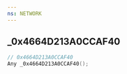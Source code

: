 ```yaml
---
ns: NETWORK
---
```

## _0x4664D213A0CCAF40

```c
// 0x4664D213A0CCAF40
Any _0x4664D213A0CCAF40();
```

